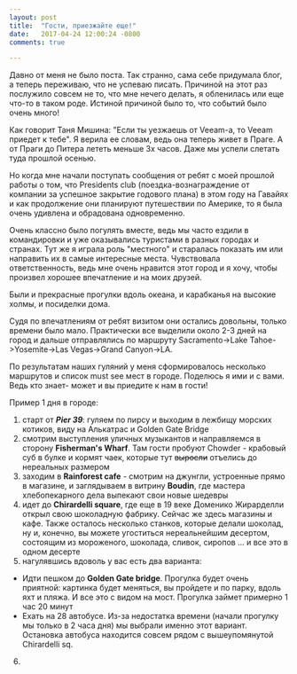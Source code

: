 ```yaml
---
layout: post
title:  "Гости, приезжайте еще!"
date:   2017-04-24 12:00:24 -0800
comments: true

---
```


Давно от меня не было поста. Так странно, сама себе придумала блог, а теперь переживаю, что не успеваю писать. 
Причиной на этот раз послужило совсем не то, что мне нечего делать, я обленилась или еще что-то в таком роде. Истиной причиной было то, что событий было очень много!

<!--separate-->

Как говорит Таня Мишина: "Если ты уезжаешь от Veeam-а, то Veeam приедет к тебе". Я верила ее словам, ведь она теперь живет в Праге. А от Праги до Питера лететь меньше 3х часов. Даже мы успели слетать туда прошлой осенью.

Но когда мне начали поступать сообщения от ребят с моей прошлой работы о том, что Presidents club (поездка-вознаграждение от компании за успешное закрытие годового плана) в этом году на Гавайях и как продолжение они планируют путешествии по Америке, то я была очень удивлена и обрадована одновременно. 

Очень классно было погулять вместе, ведь мы часто ездили в командировки и уже оказывались туристами в разных городах и странах. Тут же я играла роль "местного" и старалась показать им  или направить их в самые интересные места. Чувствовала ответственность, ведь мне очень нравится этот город и я хочу, чтобы произвел хорошее впечатление и на моих друзей. 

Были и прекрасные прогулки вдоль океана, и карабканья на высокие холмы, и посиделки дома. 

Судя по впечатлениям от ребят визитом они остались довольны, только времени было мало. Практически все выделили около 2-3 дней на город и дальше отправлялись по маршруту Sacramento->Lake Tahoe->Yosemite->Las Vegas->Grand Canyon->LA. 


По результатам наших гуляний у меня сформировалось несколько маршрутов и список must see мест в городе. Поделюсь я ими и с вами. Ведь кто знает- может и вы приедите к нам в гости!

Пример 1 дня в городе:
1. старт от **_Pier 39_**: гуляем по пирсу и выходим в лежбищу морских котиков, виду на Алькатрас и Golden Gate Bridge
2. смотрим выступления уличных музыкантов и направляемся в сторону **Fisherman's Wharf**. Там гости пробуют Chowder - крабовый суб в булке и кормят чаек, которые тут ~~выросли~~ отъелись до нереальных размером
3. заходим в **Rainforest cafe** - смотрим на джунгли, устроенные прямо в магазине, и заглядываем в витрину **Boudin**, где мастера хлебопекарного дела выпекают свои новые шедевры
4. идет до **Chirardelli square**, где еще в 19 веке Доменико Жирарделли открыл свою шоколадную фабрику. Сейчас же здесь магазины и кафе. Также осталось несколько станков, которые делали шоколад, ну и, конечно, вы можете угоститься нереальнейшим десертом, состоящим из мороженого, шоколада, сливок, сиропов ... и все это в одном десерте
5. нагулявшись вдоволь у вас есть два варианта:
  * Идти пешком до **Golden Gate bridge**. Прогулка будет очень приятной: картинка будет меняться, вы пройдете и по парку, вдоль яхт и пляжа. И все это с видом на мост. Прогулка займет примерно 1 час 20 минут
  * Ехать на 28 автобусе. Из-за недостатка времени (начали прогулку мы только в 2 часа дня) мы выбрали именно этот вариант. Остановка автобуса находится совсем рядом с вышеупомянутой Chirardelli sq.
6.
